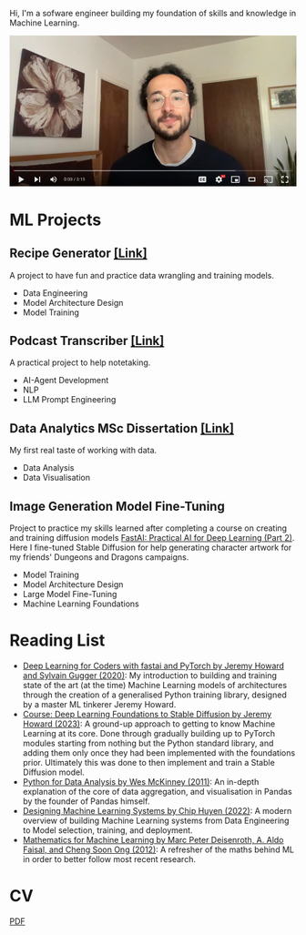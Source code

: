 Hi, I'm a sofware engineer building my foundation of skills and knowledge in Machine Learning.

[![Watch the video](./video-cv-thumbnail.png)](https://www.youtube.com/watch?v=W3ABHsrQshE)

# ML Projects

## Recipe Generator [[Link]](https://github.com/stephankostov/recipe-generator)

A project to have fun and practice data wrangling and training models.

- Data Engineering
- Model Architecture Design
- Model Training

## Podcast Transcriber [[Link]](https://github.com/stephankostov/podcast-transcriber) 

A practical project to help notetaking.

- AI-Agent Development
- NLP
- LLM Prompt Engineering

## Data Analytics MSc Dissertation [[Link]](https://github.com/stephankostov/msc-data-analysis-thesis)

My first real taste of working with data.

- Data Analysis
- Data Visualisation

## Image Generation Model Fine-Tuning

Project to practice my skills learned after completing a course on creating and training diffusion models [FastAI: Practical AI for Deep Learning (Part 2)](https://course.fast.ai/Lessons/lesson9.html). Here I fine-tuned Stable Diffusion for help generating character artwork for my friends' Dungeons and Dragons campaigns.

- Model Training
- Model Architecture Design
- Large Model Fine-Tuning
- Machine Learning Foundations

# Reading List

- [Deep Learning for Coders with fastai and PyTorch by Jeremy Howard and Sylvain Gugger (2020)](https://www.oreilly.com/library/view/deep-learning-for/9781492045519/): My introduction to building and training state of the art (at the time) Machine Learning models of  architectures through the creation of a generalised Python training library, designed by a master ML tinkerer Jeremy Howard.
- [Course: Deep Learning Foundations to Stable Diffusion by Jeremy Howard (2023)](https://course.fast.ai/Lessons/part2.html): A ground-up approach to getting to know Machine Learning at its core. Done through gradually building up to PyTorch modules starting from nothing but the Python standard library, and adding them only once they had been implemented with the foundations prior. Ultimately this was done to then implement and train a Stable Diffusion model.
- [Python for Data Analysis by Wes McKinney (2011)](https://wesmckinney.com/book/): An in-depth explanation of the core of data aggregation, and visualisation in Pandas by the founder of Pandas himself.
- [Designing Machine Learning Systems by Chip Huyen (2022)](https://www.oreilly.com/library/view/designing-machine-learning/9781098107956/): A modern overview of building Machine Learning systems from Data Engineering to Model selection, training, and deployment.
- [Mathematics for Machine Learning by Marc Peter Deisenroth, A. Aldo Faisal, and Cheng Soon Ong (2012)](https://mml-book.github.io/): A refresher of the maths behind ML in order to better follow most recent research.

# CV

[PDF](./stephan-kostov-cv.pdf)
